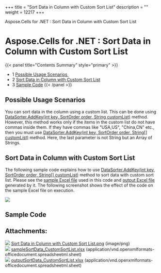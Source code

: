 +++
title = "Sort Data in Column with Custom Sort List" 
description = "" 
weight = 12217 
+++

Aspose.Cells for .NET : Sort Data in Column with Custom Sort List  

# Aspose.Cells for .NET : Sort Data in Column with Custom Sort List


{{< panel title="Contents Summary" style="primary" >}}
*   1 [Possible Usage Scenarios ](#SortDatainColumnwithCustomSortList-PossibleUsageScenarios)
*   2 [Sort Data in Column with Custom Sort List](#SortDatainColumnwithCustomSortList-SortDatainColumnwithCustomSortList)
*   3 [Sample Code](#SortDatainColumnwithCustomSortList-SampleCode)
{{< /panel >}}
## Possible Usage Scenarios 

You can sort data in the column using a custom list. This can be done using [DataSorter.AddKey(int key, SortOrder order, String customList)](https://apireference.aspose.com/net/cells/aspose.cells.datasorter/addkey/methods/2) method. However, this method works only if the items in the custom list do not have commas inside them. If they have commas like "USA,US", "China,CN" etc., then you must use [DataSorter.AddKey(int key, SortOrder order, String\[\] customList)](https://apireference.aspose.com/net/cells/aspose.cells.datasorter/addkey/methods/3) method. Here, the last parameter is not String but an Array of Strings.

## Sort Data in Column with Custom Sort List

The following sample code explains how to use [DataSorter.AddKey(int key, SortOrder order, String\[\] customList)](https://apireference.aspose.com/net/cells/aspose.cells.datasorter/addkey/methods/3) method to sort data with custom sort list. Please see the [sample Excel file](https://docs2.aspose.com/cells/net/attachments/50270185/50528327.xlsx) used in this code and [output Excel file](https://docs2.aspose.com/cells/net/attachments/50270185/50528328.xlsx) generated by it. The following screenshot shows the effect of the code on the sample Excel file on execution.

![](https://docs2.aspose.com/cells/net/attachments/50270185/50528329.png)

## Sample Code

## Attachments:

![](https://docs2.aspose.com/cells/net/images/icons/bullet_blue.gif) [Sort Data in Column with Custom Sort List.png](https://docs2.aspose.com/cells/net/attachments/50270185/50528329.png) (image/png)  
![](https://docs2.aspose.com/cells/net/images/icons/bullet_blue.gif) [sampleSortData\_CustomSortList.xlsx](https://docs2.aspose.com/cells/net/attachments/50270185/50528327.xlsx) (application/vnd.openxmlformats-officedocument.spreadsheetml.sheet)  
![](https://docs2.aspose.com/cells/net/images/icons/bullet_blue.gif) [outputSortData\_CustomSortList.xlsx](https://docs2.aspose.com/cells/net/attachments/50270185/50528328.xlsx) (application/vnd.openxmlformats-officedocument.spreadsheetml.sheet)  

